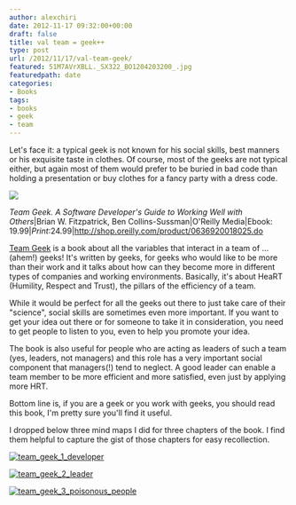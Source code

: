 ```yaml
---
author: alexchiri
date: 2012-11-17 09:32:00+00:00
draft: false
title: val team = geek++
type: post
url: /2012/11/17/val-team-geek/
featured: 51M7AVrXBLL._SX322_BO1204203200_.jpg
featuredpath: date
categories:
- Books
tags:
- books
- geek
- team
---
```


Let's face it: a typical geek is not known for his social skills, best manners or his exquisite taste in clothes. Of course, most of the geeks are not typical either, but again most of them would prefer to be buried in bad code than holding a presentation or buy clothes for a fancy party with a dress code.

![](http://farm9.staticflickr.com/8477/8192111447_b473c93ed1_m.jpg)


_Team Geek. A Software Developer's Guide to Working Well with Others_|Brian W. Fitzpatrick, Ben Collins-Sussman|O'Reilly Media|Ebook: $19.99|Print: $24.99|http://shop.oreilly.com/product/0636920018025.do

[Team Geek](http://shop.oreilly.com/product/0636920018025.do) is a book about all the variables that interact in a team of ... (ahem!) geeks! It's written by geeks, for geeks who would like to be more than their work and it talks about how can they become more in different types of companies and working environments. Basically, it's about HeaRT (Humility, Respect and Trust), the pillars of the efficiency of a team.

While it would be perfect for all the geeks out there to just take care of their "science", social skills are sometimes even more important. If you want to get your idea out there or for someone to take it in consideration, you need to get people to listen to you, even to help you promote your idea.

The book is also useful for people who are acting as leaders of such a team (yes, leaders, not managers) and this role has a very important social component that managers(!) tend to neglect. A good leader can enable a team member to be more efficient and more satisfied, even just by applying more HRT.

Bottom line is, if you are a geek or you work with geeks, you should read this book, I'm pretty sure you'll find it useful.

I dropped below three mind maps I did for three chapters of the book. I find them helpful to capture the gist of those chapters for easy recollection.

[![team_geek_1_developer](http://farm9.staticflickr.com/8234/8501481498_0a9dc7d8cd_c.jpg)
](http://www.flickr.com/photos/alexchiri/8501481498/)

[![team_geek_2_leader](http://farm9.staticflickr.com/8096/8501490022_314f1822f0_c.jpg)
](http://www.flickr.com/photos/alexchiri/8501490022/)

[![team_geek_3_poisonous_people](http://farm9.staticflickr.com/8101/8501481332_aec68458a0_c.jpg)
](http://www.flickr.com/photos/alexchiri/8501481332/)

